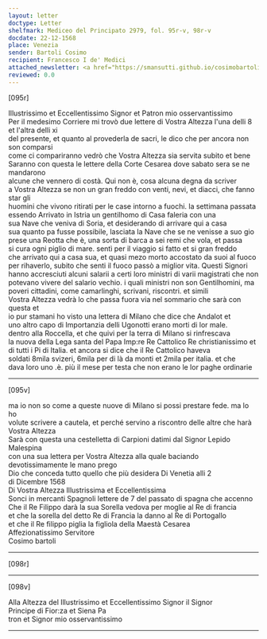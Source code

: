 ```yaml
---
layout: letter
doctype: Letter
shelfmark: Mediceo del Principato 2979, fol. 95r-v, 98r-v
docdate: 22-12-1568
place: Venezia
sender: Bartoli Cosimo
recipient: Francesco I de' Medici
attached_newsletter: <a href="https://smansutti.github.io/cosimobartoli/texts/3080_120/">3080_120</a>
reviewed: 0.0
---
```


[095r]  
  
  
Illustrissimo et Eccellentissimo Signor et Patron mio osservantissimo  
Per il medesimo Corriere mi trovò due lettere di Vostra Altezza l'una delli 8 et l'altra delli xi  
del presente, et quanto al provederla de sacri, le dico che per ancora non son comparsi  
come ci compariranno vedrò che Vostra Altezza sia servita subito et bene  
Saranno con questa le lettere della Corte Cesarea dove sabato sera se ne mandarono  
alcune che vennero di costà. Qui non è, cosa alcuna degna da scriver  
a Vostra Altezza se non un gran freddo con venti, nevi, et diacci, che fanno star gli  
huomini che vivono ritirati per le case intorno a fuochi. la settimana passata  
essendo Arrivato in Istria un gentilhomo di Casa faleria con una  
sua Nave che veniva di Soria, et desiderando di arrivare qui a casa  
sua quanto pa fusse possibile, lasciata la Nave che se ne venisse a suo gio  
prese una Reotta che è, una sorta di barca a sei remi che vola, et passa  
si cura ogni piglio di mare. sentì per il viaggio si fatto et si gran freddo  
che arrivato qui a casa sua, et quasi mezo morto accostato da suoi al fuoco  
per rihaverlo, subito che senti il fuoco passò a miglior vita. Questi Signori  
hanno accresciuti alcuni salarii a certi loro ministri di varii magistrati che non  
potevano vivere del salario vechio. i quali ministri non son Gentilhomini, ma  
poveri cittadini, come camarlinghi, scrivani, riscontri. et simili  
Vostra Altezza vedrà lo che passa fuora via nel sommario che sarà con questa et  
io pur stamani ho visto una lettera di Milano che dice che Andalot et  
uno altro capo di Importanzia delli Ugonotti erano morti di lor male.  
dentro alla Roccella, et che quivi per la terra di Milano si rinfrescava  
la nuova della Lega santa del Papa Imp:re Re Cattolico Re christianissimo et  
di tutti i Pi di Italia. et ancora si dice che il Re Cattolico haveva  
soldati 8mila svizeri, 6mila per di là da monti et 2mila per italia. et che  
dava loro uno .è. più il mese per testa che non erano le lor paghe ordinarie  
  
---  

[095v]  
  
  
ma io non so come a queste nuove di Milano si possi prestare fede. ma lo ho  
volute scrivere a cautela, et perché servino a riscontro delle altre che harà Vostra Altezza  
Sarà con questa una cestelletta di Carpioni datimi dal Signor Lepido Malespina  
con una sua lettera per Vostra Altezza alla quale baciando devotissimamente le mano prego  
Dio che conceda tutto quello che più desidera Di Venetia alli 2  
di Dicembre 1568  
Di Vostra Altezza Illustrissima et Eccellentissima  
Sonci in mercanti Spagnoli lettere de 7 del passato di spagna che accenno  
Che il Re Filippo darà la sua Sorella vedova per moglie al Re di francia  
et che la sorella del detto Re di Francia la danno al Re di Portogallo  
et che il Re filippo piglia la figliola della Maestà Cesarea  
Affezionatissimo Servitore  
Cosimo bartoli  
  
---  

[098r]  
  
  
  
---  

[098v]  
  
  
Alla Altezza del Illustrissimo et Eccellentissimo Signor il Signor  
Principe di Fior:za et Siena Pa  
tron et Signor mio osservantissimo  
  
---  

